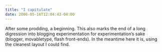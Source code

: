 ```yaml
---
title: "I capitulate"
date: 2006-05-16T12:04:43-04:00
---
```


After some prodding, a beginning. This also marks the end of a long digression into blogging experimentation for experimentation’s sake (blogger, movabletype, flash front-ends). In the meantime here it is, using the cleanest layout I could find.
